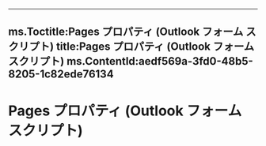 

---
ms.Toctitle:Pages プロパティ (Outlook フォーム スクリプト)
title:Pages プロパティ (Outlook フォーム スクリプト)
ms.ContentId:aedf569a-3fd0-48b5-8205-1c82ede76134
---
# Pages プロパティ (Outlook フォーム スクリプト)





